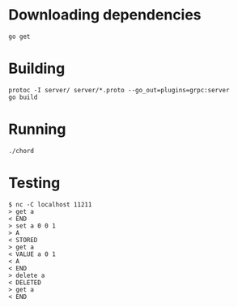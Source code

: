 # Downloading dependencies

```
go get
```

# Building

```
protoc -I server/ server/*.proto --go_out=plugins=grpc:server
go build
```

# Running

```
./chord
```

# Testing

```
$ nc -C localhost 11211
> get a
< END
> set a 0 0 1
> A
< STORED
> get a
< VALUE a 0 1
< A
< END
> delete a
< DELETED
> get a
< END
```
